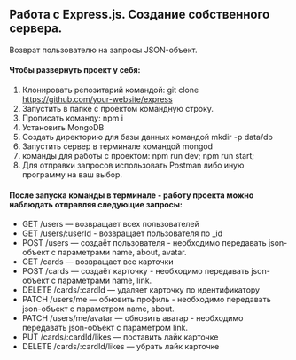 Работа с Express.js. Создание собственного сервера.
-------------
Возврат пользователю на запросы JSON-объект.
#### Чтобы развернуть проект у себя:

1. Клонировать репозитарий командой: git clone https://github.com/your-website/express
2. Запустить в папке с проектом командную строку.
3. Прописать команду: npm i
4. Установить MongoDB
5. Создать директорию для базы данных командой mkdir -p data/db
6. Запустить сервер в терминале командой mongod
7. команды для работы с проектом: 
npm run dev;
npm run start;
8. Для отправки запросов использовать Postman либо иную программу на ваш выбор.

#### После запуска команды в терминале - работу проекта можно наблюдать отправляя следующие запросы:
- GET /users — возвращает всех пользователей
- GET /users/:userId - возвращает пользователя по _id
- POST /users — создаёт пользователя - необходимо передавать json-объект с параметрами name, about, avatar.
- GET /cards — возвращает все карточки
- POST /cards — создаёт карточку - необходимо передавать json-объект с параметрами name, link.
- DELETE /cards/:cardId — удаляет карточку по идентификатору
- PATCH /users/me — обновить профиль - необходимо передавать json-объект с параметром name, about.
- PATCH /users/me/avatar — обновить аватар - необходимо передавать json-объект с параметром link.
- PUT /cards/:cardId/likes — поставить лайк карточке
- DELETE /cards/:cardId/likes — убрать лайк карточке
